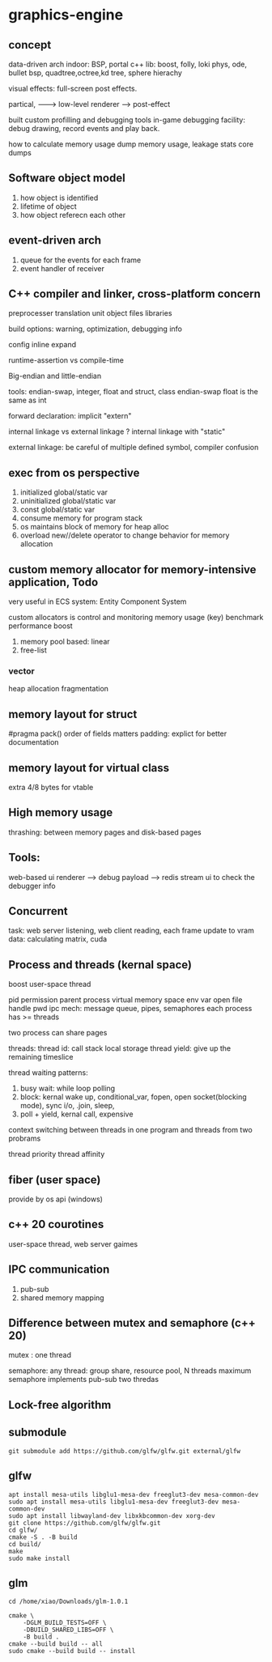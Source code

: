 # graphics-engine

## concept
data-driven arch
indoor: BSP, portal
c++ lib: boost, folly, loki
phys, ode, bullet
bsp, quadtree,octree,kd tree, sphere hierachy

visual effects: full-screen post effects. 

partical, ---> low-level renderer --> post-effect

built custom profilling and debugging tools
in-game debugging facility: debug drawing, record events and play back. 

how to calculate memory usage
dump memory usage, leakage stats
core dumps


## Software object model
1. how object is identified
2. lifetime of object
3. how object referecn each other

## event-driven arch
1. queue for the events for each frame 
2. event handler of receiver

## C++ compiler and linker, cross-platform concern
preprocesser 
translation unit
object files
libraries

build options: warning, optimization, debugging info

config inline expand 

runtime-assertion vs compile-time

Big-endian and little-endian

tools: endian-swap, integer, float and struct, class
endian-swap float is the same as int

forward declaration: implicit "extern"

internal linkage vs external linkage ? 
internal linkage with "static"

external linkage: be careful of multiple defined symbol, compiler confusion

## exec from os perspective
1. initialized global/static var
2. uninitialized global/static var
3. const global/static var
4. consume memory for program stack
5. os maintains block of memory for heap alloc
6. overload new//delete operator to change behavior for memory allocation

## custom memory allocator for memory-intensive application, Todo


very useful in ECS system: Entity Component System

custom allocators is control and monitoring memory usage (key)
benchmark performance boost

1. memory pool based: linear
2. free-list 

### vector 
heap allocation
fragmentation

## memory layout for struct 
#pragma pack() 
order of fields matters
padding: explict for better documentation

## memory layout for virtual class
extra 4/8 bytes for vtable

## High memory usage
thrashing: between memory pages and disk-based pages


## Tools: 
web-based ui
renderer --> debug payload --> redis stream 
ui to check the debugger info


## Concurrent 
task: web server listening, web client reading, each frame update to vram
data: calculating matrix, cuda

## Process and threads (kernal space)
boost user-space thread

pid
permission
parent process
virtual memory space
env var
open file handle
pwd
ipc mech: message queue, pipes, semaphores
each process has >= threads

two process can share pages

threads: 
thread id: 
call stack
local storage
thread yield: give up the remaining timeslice


thread waiting patterns: 

1. busy wait: while loop polling
2. block: kernal wake up, conditional_var, fopen, open socket(blocking mode), sync i/o, .join, sleep, 
3. poll + yield, kernal call, expensive

context switching between threads in one program and threads from two probrams

thread priority
thread affinity



## fiber (user space)
provide by os api (windows)

## c++ 20 courotines
user-space thread, web server gaimes

## IPC communication

1. pub-sub
2. shared memory mapping

## Difference between mutex and semaphore (c++ 20)
mutex : one thread

semaphore: any thread: group share, resource pool, N threads maximum
semaphore implements pub-sub two thredas 

## Lock-free algorithm





## submodule
```shell
git submodule add https://github.com/glfw/glfw.git external/glfw
```

## glfw
```shell
apt install mesa-utils libglu1-mesa-dev freeglut3-dev mesa-common-dev
sudo apt install mesa-utils libglu1-mesa-dev freeglut3-dev mesa-common-dev
sudo apt install libwayland-dev libxkbcommon-dev xorg-dev
git clone https://github.com/glfw/glfw.git
cd glfw/
cmake -S . -B build
cd build/
make
sudo make install
```

## glm
```shell
cd /home/xiao/Downloads/glm-1.0.1

cmake \
    -DGLM_BUILD_TESTS=OFF \
    -DBUILD_SHARED_LIBS=OFF \
    -B build .
cmake --build build -- all
sudo cmake --build build -- install

```